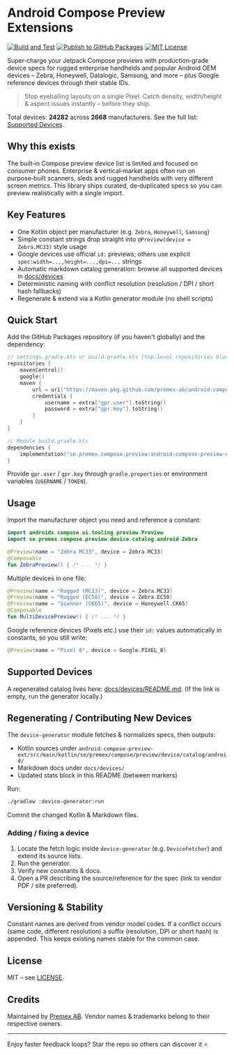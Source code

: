 # Android Compose Preview Extensions

[![Build and Test](https://github.com/premex-ab/android-compose-preview-ext/actions/workflows/ci.yml/badge.svg)](https://github.com/premex-ab/android-compose-preview-ext/actions/workflows/ci.yml)
[![Publish to GitHub Packages](https://github.com/premex-ab/android-compose-preview-ext/actions/workflows/publish.yml/badge.svg)](https://github.com/premex-ab/android-compose-preview-ext/actions/workflows/publish.yml)
[![MIT License](https://img.shields.io/badge/License-MIT-yellow.svg)](https://opensource.org/licenses/MIT)

Super‑charge your Jetpack Compose previews with production‑grade device specs for rugged enterprise handhelds and popular Android OEM devices – Zebra, Honeywell, Datalogic, Samsung, and more – plus Google reference devices through their stable IDs.

> Stop eyeballing layouts on a single Pixel. Catch density, width/height & aspect issues instantly – before they ship.

<!-- SUPPORTED_DEVICE_STATS_START -->
Total devices: **24282** across **2668** manufacturers. See the full list: [Supported Devices](docs/devices/README.md).
<!-- SUPPORTED_DEVICE_STATS_END -->

## Why this exists
The built‑in Compose preview device list is limited and focused on consumer phones. Enterprise & vertical‑market apps often run on purpose‑built scanners, sleds and rugged handhelds with very different screen metrics. This library ships curated, de‑duplicated specs so you can preview realistically with a single import.

## Key Features
- One Kotlin object per manufacturer (e.g. `Zebra`, `Honeywell`, `Samsung`)
- Simple constant strings drop straight into `@Preview(device = Zebra.MC33)` style usage
- Google devices use official `id:` previews; others use explicit `spec:width=...,height=...,dpi=...` strings
- Automatic markdown catalog generation: browse all supported devices in [docs/devices](docs/devices/README.md)
- Deterministic naming with conflict resolution (resolution / DPI / short hash fallbacks)
- Regenerate & extend via a Kotlin generator module (no shell scripts)

## Quick Start
Add the GitHub Packages repository (if you haven't globally) and the dependency:

```kotlin
// settings.gradle.kts or build.gradle.kts (top-level repositories block)
repositories {
    mavenCentral()
    google()
    maven {
        url = uri("https://maven.pkg.github.com/premex-ab/android-compose-preview-ext")
        credentials {
            username = extra["gpr.user"].toString()
            password = extra["gpr.key"].toString()
        }
    }
}
```

```kotlin
// Module build.gradle.kts
dependencies {
    implementation("se.premex.compose.preview:android-compose-preview-ext:1.0.0")
}
```

Provide `gpr.user` / `gpr.key` through `gradle.properties` or environment variables (`USERNAME` / `TOKEN`).

## Usage
Import the manufacturer object you need and reference a constant:

```kotlin
import androidx.compose.ui.tooling.preview.Preview
import se.premex.compose.preview.device.catalog.android.Zebra

@Preview(name = "Zebra MC33", device = Zebra.MC33)
@Composable
fun ZebraPreview() { /* ... */ }
```

Multiple devices in one file:

```kotlin
@Preview(name = "Rugged (MC33)", device = Zebra.MC33)
@Preview(name = "Rugged (EC50)", device = Zebra.EC50)
@Preview(name = "Scanner (CK65)", device = Honeywell.CK65)
@Composable
fun MultiDevicePreview() { /* ... */ }
```

Google reference devices (Pixels etc.) use their `id:` values automatically in constants, so you still write:

```kotlin
@Preview(name = "Pixel 8", device = Google.PIXEL_8)
```

## Supported Devices
A regenerated catalog lives here: [docs/devices/README.md](docs/devices/README.md). (If the link is empty, run the generator locally.)

## Regenerating / Contributing New Devices
The `device-generator` module fetches & normalizes specs, then outputs:
- Kotlin sources under `android-compose-preview-ext/src/main/kotlin/se/premex/compose/preview/device/catalog/android/`
- Markdown docs under `docs/devices/`
- Updated stats block in this README (between markers)

Run:
```bash
./gradlew :device-generator:run
```
Commit the changed Kotlin & Markdown files.

### Adding / fixing a device
1. Locate the fetch logic inside `device-generator` (e.g. `DeviceFetcher`) and extend its source lists.
2. Run the generator.
3. Verify new constants & docs.
4. Open a PR describing the source/reference for the spec (link to vendor PDF / site preferred).

## Versioning & Stability
Constant names are derived from vendor model codes. If a conflict occurs (same code, different resolution) a suffix (resolution, DPI or short hash) is appended. This keeps existing names stable for the common case.

## License
MIT – see [LICENSE](LICENSE).

## Credits
Maintained by [Premex AB](https://premex.se). Vendor names & trademarks belong to their respective owners.

---
Enjoy faster feedback loops? Star the repo so others can discover it ⭐
